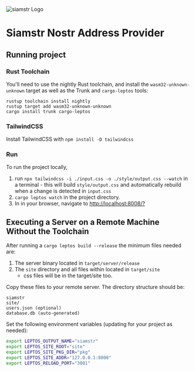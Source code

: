 <picture>
    <source srcset="https://github.com/vazw/siamstr/blob/main/docs/pic.png?raw=true" media="(prefers-color-scheme: dark)">
    <img src="https://github.com/vazw/siamstr/blob/main/docs/pic.png?raw=true" alt="siamstr Logo">
</picture>

# Siamstr Nostr Address Provider

## Running project

### Rust Toolchain

You'll need to use the nightly Rust toolchain, and install the `wasm32-unknown-unknown` target as well as the Trunk and `cargo-leptos` tools:

```
rustup toolchain install nightly
rustup target add wasm32-unknown-unknown
cargo install trunk cargo-leptos
```

### TailwindCSS

Install TailwindCSS with `npm install -D tailwindcss`

### Run

To run the project locally,

1. run `npx tailwindcss -i ./input.css -o ./style/output.css --watch` in a terminal - this will build `style/output.css` and automatically rebuild when a change is detected in `input.css`
1. `cargo leptos watch` in the project directory.
1. In in your browser, navigate to [http://localhost:8008/?](http://localhost:8008/?)

## Executing a Server on a Remote Machine Without the Toolchain

After running a `cargo leptos build --release` the minimum files needed are:

1. The server binary located in `target/server/release`
2. The `site` directory and all files within located in `target/site`
   - css files will be in the target/site too.

Copy these files to your remote server. The directory structure should be:

```text
siamstr
site/
users.json (optional)
database.db (auto-generated)
```

Set the following environment variables (updating for your project as needed):

```sh
export LEPTOS_OUTPUT_NAME="siamstr"
export LEPTOS_SITE_ROOT="site"
export LEPTOS_SITE_PKG_DIR="pkg"
export LEPTOS_SITE_ADDR="127.0.0.1:8008"
export LEPTOS_RELOAD_PORT="3001"
```
